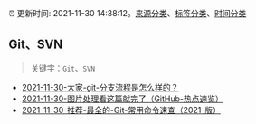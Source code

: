 :alarm_clock: 更新时间: 2021-11-30 14:38:12。[来源分类](../README.md)、[标签分类](../TAGS.md)、[时间分类](../TIMELINE.md)

## Git、SVN


> 关键字：`Git`、`SVN`



- [2021-11-30-大家-git-分支流程是怎么样的？](https://www.v2ex.com/t/819122) 
- [2021-11-30-图片处理看这篇就完了（GitHub-热点速览）](https://toutiao.io/k/4kkl2g0) 
- [2021-11-30-推荐-最全的-Git-常用命令速查（2021-版）](https://toutiao.io/k/omfqktk) 